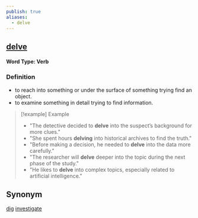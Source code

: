 ```yaml
---
publish: true
aliases:
  - delve
---
```


## [delve](https://dictionary.cambridge.org/dictionary/english/delve)
#### Word Type: Verb
### Definition
- to reach into something or under the surface of something trying find an object.
- to examine something in detail trying to find information.

> [!example] Example
> 
> - "The detective decided to **delve** into the suspect’s background for more clues."
> - "She spent hours **delving** into historical archives to find the truth."
> - "Before making a decision, he needed to **delve** into the data more carefully."
> - "The researcher will **delve** deeper into the topic during the next phase of the study."
> - "He likes to **delve** into complex topics, especially related to artificial intelligence."
## Synonym
[dig](https://dictionary.cambridge.org/dictionary/english/dig "meaning of dig")
[investigate](https://dictionary.cambridge.org/dictionary/english/investigate "meaning of investigate")